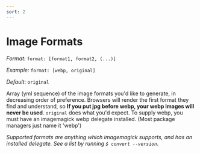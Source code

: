 ```yaml
---
sort: 2
---
```


# Image Formats

_Format:_ `format: [format1, format2, (...)]`

_Example:_ `format: [webp, original]`

_Default_: `original`

Array (yml sequence) of the image formats you'd like to generate, in decreasing
order of preference. Browsers will render the first format they find and
understand, so **If you put jpg before webp, your webp images will never be
used**. `original` does what you'd expect. To supply webp, you must have an
imagemagick webp delegate installed. (Most package managers just name it 'webp')

_Supported formats are anything which imagemagick supports, and has an installed
delegate. See a list by running `$ convert --version`_.

